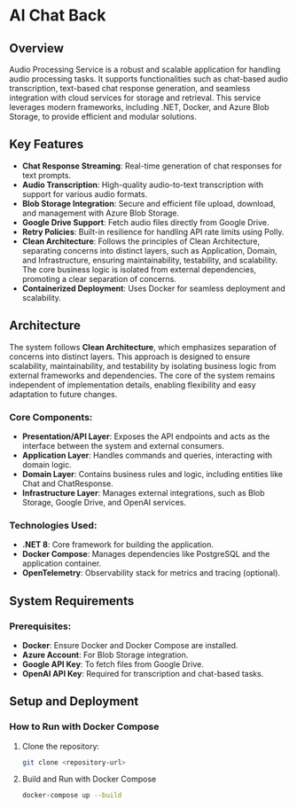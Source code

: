 # AI Chat Back

## Overview

Audio Processing Service is a robust and scalable application for handling audio processing tasks. It supports functionalities such as chat-based audio transcription, text-based chat response generation, and seamless integration with cloud services for storage and retrieval. This service leverages modern frameworks, including .NET, Docker, and Azure Blob Storage, to provide efficient and modular solutions.

## Key Features

- **Chat Response Streaming**: Real-time generation of chat responses for text prompts.
- **Audio Transcription**: High-quality audio-to-text transcription with support for various audio formats.
- **Blob Storage Integration**: Secure and efficient file upload, download, and management with Azure Blob Storage.
- **Google Drive Support**: Fetch audio files directly from Google Drive.
- **Retry Policies**: Built-in resilience for handling API rate limits using Polly.
- **Clean Architecture**: Follows the principles of Clean Architecture, separating concerns into distinct layers, such as Application, Domain, and Infrastructure, ensuring maintainability, testability, and scalability. The core business logic is isolated from external dependencies, promoting a clear separation of concerns.
- **Containerized Deployment**: Uses Docker for seamless deployment and scalability.

## Architecture

The system follows **Clean Architecture**, which emphasizes separation of concerns into distinct layers. This approach is designed to ensure scalability, maintainability, and testability by isolating business logic from external frameworks and dependencies. The core of the system remains independent of implementation details, enabling flexibility and easy adaptation to future changes.

### Core Components:

- **Presentation/API Layer**: Exposes the API endpoints and acts as the interface between the system and external consumers.
- **Application Layer**: Handles commands and queries, interacting with domain logic.
- **Domain Layer**: Contains business rules and logic, including entities like Chat and ChatResponse.
- **Infrastructure Layer**: Manages external integrations, such as Blob Storage, Google Drive, and OpenAI services.

### Technologies Used:

- **.NET 8**: Core framework for building the application.
- **Docker Compose**: Manages dependencies like PostgreSQL and the application container.
- **OpenTelemetry**: Observability stack for metrics and tracing (optional).

## System Requirements

### Prerequisites:

- **Docker**: Ensure Docker and Docker Compose are installed.
- **Azure Account**: For Blob Storage integration.
- **Google API Key**: To fetch files from Google Drive.
- **OpenAI API Key**: Required for transcription and chat-based tasks.

## Setup and Deployment

### How to Run with Docker Compose

1. Clone the repository:
 
   ```bash
   git clone <repository-url>
   ```

2. Build and Run with Docker Compose
   ```bash
   docker-compose up --build
   ```





